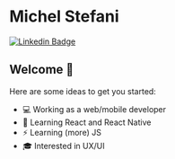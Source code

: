 # Michel Stefani 

[![Linkedin Badge](https://img.shields.io/badge/-LinkedIn-blue?style=flat-square&logo=Linkedin&logoColor=white&link=https://www.linkedin.com/in/k-schaeffer/)](https://www.linkedin.com/in/michelstefanii/)

## Welcome 👋

Here are some ideas to get you started:

- 💻 Working as a web/mobile developer
- 🌱 Learning React and React Native
- ⚡ Learning (more) JS
- :mortar_board: Interested in UX/UI
